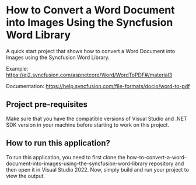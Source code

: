 # How to Convert a Word Document into Images Using the Syncfusion Word Library
A quick start project that shows how to convert a Word Document into Images using the Syncfusion Word Library.

Example: https://ej2.syncfusion.com/aspnetcore/Word/WordToPDF#/material3

Documentation: https://help.syncfusion.com/file-formats/docio/word-to-pdf

## Project pre-requisites
Make sure that you have the compatible versions of Visual Studio and .NET SDK version in your machine before starting to work on this project.

## How to run this application?
To run this application, you need to first clone the how-to-convert-a-word-document-into-images-using-the-syncfusion-word-library repository and then open it in Visual Studio 2022. Now, simply build and run your project to view the output.
